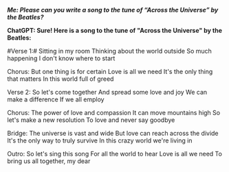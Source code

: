 ***Me:  Please can you write a song to the tune of “Across the Universe” by the Beatles?***

**ChatGPT:  Sure! Here is a song to the tune of "Across the Universe" by the Beatles:**

#Verse 1:#
Sitting in my room
Thinking about the world outside
So much happening
I don't know where to start

Chorus:
But one thing is for certain
Love is all we need
It's the only thing that matters
In this world full of greed

Verse 2:
So let's come together
And spread some love and joy
We can make a difference
If we all employ

Chorus:
The power of love and compassion
It can move mountains high
So let's make a new resolution
To love and never say goodbye

Bridge:
The universe is vast and wide
But love can reach across the divide
It's the only way to truly survive
In this crazy world we're living in

Outro:
So let's sing this song
For all the world to hear
Love is all we need
To bring us all together, my dear
